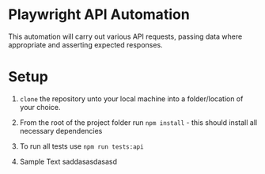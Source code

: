 # Playwright API Automation

This automation will carry out various API requests, passing data where appropriate and asserting expected responses.

# Setup

1. `clone` the repository unto your local machine into a folder/location of your choice.

2. From the root of the project folder run `npm install` - this should install all necessary dependencies

3. To run all tests use `npm run tests:api`

4. Sample Text saddasasdasasd